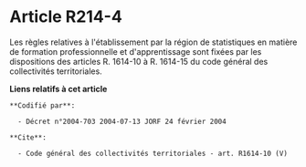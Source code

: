 # Article R214-4

Les règles relatives à l'établissement par la région de statistiques en matière de formation professionnelle et
d'apprentissage sont fixées par les dispositions des articles R. 1614-10 à R. 1614-15 du code général des collectivités
territoriales.

**Liens relatifs à cet article**

	**Codifié par**:

	  - Décret n°2004-703 2004-07-13 JORF 24 février 2004

	**Cite**:

	  - Code général des collectivités territoriales - art. R1614-10 (V)

